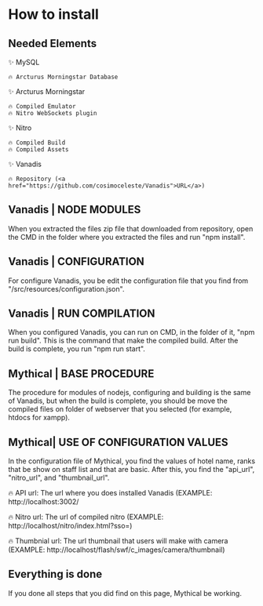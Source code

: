 # How to install

## Needed Elements
✨ MySQL

	🔥 Arcturus Morningstar Database

✨ Arcturus Morningstar

	🔥 Compiled Emulator
	🔥 Nitro WebSockets plugin

✨ Nitro

	🔥 Compiled Build
	🔥 Compiled Assets

✨ Vanadis

	🔥 Repository (<a href="https://github.com/cosimoceleste/Vanadis">URL</a>)

## Vanadis | NODE MODULES
When you extracted the files zip file that downloaded from repository, open the CMD in the folder where you extracted the files and run "npm install".

## Vanadis | CONFIGURATION
For configure Vanadis, you be edit the configuration file that you find from "/src/resources/configuration.json".

## Vanadis | RUN COMPILATION
When you configured Vanadis, you can run on CMD, in the folder of it, "npm run build".
This is the command that make the compiled build. After the build is complete, you run "npm run start".

## Mythical | BASE PROCEDURE
The procedure for modules of nodejs, configuring and building is the same of Vanadis, but when the build is complete, you should be move the compiled files on folder of webserver that you selected (for example, htdocs for xampp).

## Mythical| USE OF CONFIGURATION VALUES
In the configuration file of Mythical, you find the values of hotel name, ranks that be show on staff list and that are basic.
After this, you find the "api_url", "nitro_url", and "thumbnail_url".

🔥 API url: The url where you does installed Vanadis (EXAMPLE: http://localhost:3002/

🔥 Nitro url: The url of compiled nitro (EXAMPLE: http://localhost/nitro/index.html?sso=)

🔥 Thumbnial url: The url thumbnail that users will make with camera (EXAMPLE: http://localhost/flash/swf/c_images/camera/thumbnail)

## Everything is done
If you done all steps that you did find on this page, Mythical be working.